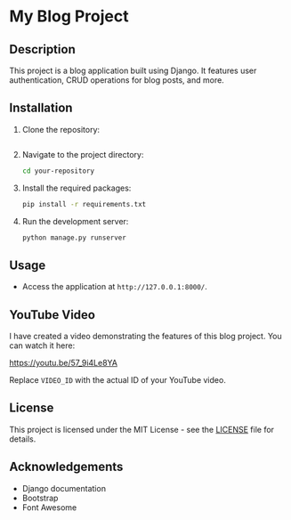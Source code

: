 # My Blog Project

## Description
This project is a blog application built using Django. It features user authentication, CRUD operations for blog posts, and more.

## Installation

1. Clone the repository:
    ```bash
    ```

2. Navigate to the project directory:
    ```bash
    cd your-repository
    ```

3. Install the required packages:
    ```bash
    pip install -r requirements.txt
    ```

4. Run the development server:
    ```bash
    python manage.py runserver
    ```

## Usage
- Access the application at `http://127.0.0.1:8000/`.

## YouTube Video
I have created a video demonstrating the features of this blog project. You can watch it here:

https://youtu.be/57_9i4Le8YA

Replace `VIDEO_ID` with the actual ID of your YouTube video.

## License
This project is licensed under the MIT License - see the [LICENSE](LICENSE) file for details.

## Acknowledgements
- Django documentation
- Bootstrap
- Font Awesome

